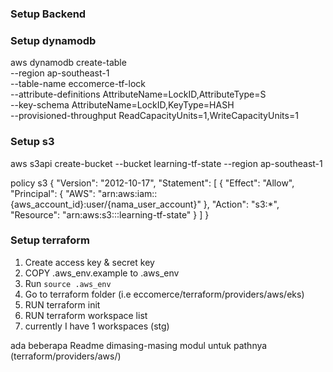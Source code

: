 ### Setup Backend
  ### Setup dynamodb
  aws dynamodb create-table \
           --region ap-southeast-1 \
           --table-name eccomerce-tf-lock \
           --attribute-definitions AttributeName=LockID,AttributeType=S \
           --key-schema AttributeName=LockID,KeyType=HASH \
           --provisioned-throughput ReadCapacityUnits=1,WriteCapacityUnits=1    
  ### Setup s3
  aws s3api create-bucket --bucket learning-tf-state --region ap-southeast-1
  
  policy s3
  {
      "Version": "2012-10-17",
      "Statement": [
          {
              "Effect": "Allow",
              "Principal": {
                  "AWS": "arn:aws:iam::{aws_account_id}:user/{nama_user_account}"
              },
              "Action": "s3:*",
              "Resource": "arn:aws:s3:::learning-tf-state"
          }
      ]
  }


### Setup terraform
1. Create access key & secret key
2. COPY .aws_env.example to .aws_env
3. Run `source .aws_env`
4. Go to terraform folder (i.e eccomerce/terraform/providers/aws/eks)
5. RUN terraform init
6. RUN terraform workspace list
7. currently I have 1 workspaces (stg)

 ada beberapa Readme dimasing-masing modul 
 untuk pathnya (terraform/providers/aws/)
